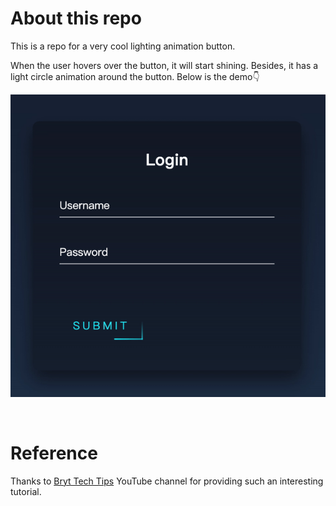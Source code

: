 # About this repo
This is a repo for a very cool lighting animation button.

When the user hovers over the button, it will start shining. Besides, it has a light circle animation around the button. Below is the demo👇

![2024-01-231.21.01-ezgif.com-video-to-gif-converter](https://raw.githubusercontent.com/JinchuanL/PicGoStorage/master/202401231325545.gif)

<br>

# Reference

Thanks to [Bryt Tech Tips](https://www.youtube.com/watch?v=zCXyMln3RaE&list=LL&index=5) YouTube channel for providing such an interesting tutorial.

